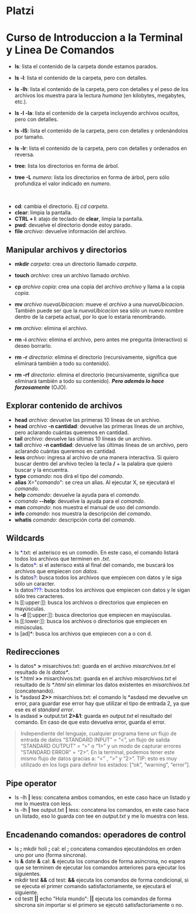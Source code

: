 # Platzi  
# Curso de Introduccion a la Terminal y Linea De Comandos  
  
- **ls**: lista el contenido de la carpeta donde estamos parados.  
- **ls -l**: lista el contenido de la carpeta, pero con detalles.  
- **ls -lh**: lista el contenido de la carpeta, pero con detalles y el peso de los archivos los muestra para la lectura _humana_ (en kilobytes, megabytes, etc.).  
- **ls -l -la**: lista el contenido de la carpeta incluyendo archivos ocultos, pero con detalles.  
- **ls -lS**: lista el contenido de la carpeta, pero con detalles y ordenándolos por tamaño.  
- **ls -lr**: lista el contenido de la carpeta, pero con detalles y ordenados en reversa.  
  
- **tree**: lista los directorios en forma de árbol.  
- **tree -L** _numero_: lista los directorios en forma de árbol, pero sólo profundiza el valor indicado en _numero_.  
  
<br />  
  
- **cd**: cambia el directorio. Ej _cd carpeta_.  
- **clear**: limpia la pantalla.  
- **CTRL + l**: atajo de teclado de **clear**, limpia la pantalla.  
- **pwd**: devuelve el directorio donde estoy parado.  
- **file** _archivo_: devuelve información del archivo.  
  
## Manipular archivos y directorios  
- **mkdir** _carpeta_: crea un directorio llamado _carpeta_.  
- **touch** _archivo_: crea un archivo llamado _archivo_.  
- **cp** _archivo_ _copia_: crea una copia del archivo _archivo_ y llama a la copia _copia_.  
- **mv** _archivo_ _nuevaUbicacion_: mueve el _archivo_ a una _nuevaUbicacion_. También puede ser que la _nuevaUbicacion_ sea sólo un nuevo nombre dentro de la carpeta actual, por lo que lo estaría renombrando.  
  
- **rm** _archivo_: elimina el archivo.  
- **rm -i** _archivo_: elimina el archivo, pero antes me pregunta (interactivo) si deseo borrarlo.  
- **rm -r** _directorio_: elimina el directorio (recursivamente, significa que eliminará también a todo su contenido).  
- **rm -rf** _directorio_: elimina el directorio (recursivamente, significa que eliminará también a todo su contenido). ***Pero además lo hace forzosamente*** (OJO).  
  
## Explorar contenido de archivos  
- **head** _archivo_: devuelve las primeras 10 líneas de un archivo.  
- **head** _archivo_ **-n cantidad**: devuelve las primeras líneas de un archivo, pero aclarando cuántas queremos en cantidad.  
- **tail** _archivo_: devuelve las últimas 10 líneas de un archivo.  
- **tail** _archivo_ **-n cantidad**: devuelve las últimas líneas de un archivo, pero aclarando cuántas queremos en cantidad.  
- **less** _archivo_: ingresa al archivo de una manera interactiva. Si quiero buscar dentro del arvhivo tecleo la tecla **/** + la palabra que quiero buscar y la encuentra.  
- **type** _comando_: nos dirá el tipo del _comando_.  
- **alias** X="_comando_": se crea un alias. Al ejecutar X, se ejecutará el _comando_.  
- **help** _comando_: devuelve la ayuda para el _comando_.  
- _comando_ **--help**: devuelve la ayuda para el _comando_.  
- **man** _comando_: nos muestra el manual de uso del _comando_.  
- **info** _comando_: nos muestra la descripción del _comando_.  
- **whatis** _comando_: descripción corta del _comando_.  
  
## Wildcards  
- ls <span style="color:blue">*</span>.txt: el asterisco es un comodín. En este caso, el comando listará todos los archivos que terminen en _.txt_.  
- ls datos<span style="color:blue">*</span>: si el asterisco está al final del comando, me buscará los archivos que empiecen con _datos_.  
- ls datos<span style="color:blue">?</span>: busca todos los archivos que empiecen con datos y le siga sólo un caracter.  
- ls datos<span style="color:blue">???</span>: busca todos los archivos que empiecen con datos y le sigan sólo tres caracteres.  
- ls [[:upper:]]: busca los archivos o directorios que empiecen en mayúsculas.  
- ls **-d** [[:upper:]]: busca directorios que empiecen en mayúsculas.  
- ls [[:lower:]]: busca los archivos o directorios que empiecen en minúsculas.  
- ls [ad]*: busca los archivos que empiecen con a o con d.  
  
## Redirecciones  
- ls datos* **>** misarchivos.txt: guarda en el archivo _misarchivos.txt_ el resultado de _ls datos*_.  
- ls *.html **>>** misarchivos.txt: guarda en el archivo _misarchivos.txt_ el resultado de _ls *.html_ sin eliminar los datos existentes en _misarchivos.txt_ (concatenando).  
- ls *asdasd **2>>** misarchivos.txt: el comando ls *asdasd me devuelve un error, para guardar ese error hay que utilizar el tipo de entrada 2, ya que ese es el _standard error_.  
- ls asdasd **>** output.txt **2>&1**: guarda en _output.txt_ el resultado del comando. En caso de que esto devuelva error, guarda el error.  
  
>Independiente del lenguaje, cualquier programa tiene un flujo de entrada de datos “STANDARD INPUT” = “<”, un flujo de salida “STANDARD OUTPUT” = “>” o “1>” y un modo de capturar errores “STANDARD ERROR” = “2>”. En la terminal, podemos tener este mismo flujo de datos gracias a: “<” , “>” y “2>”.
TIP: esto es muy utilizado en los logs para definir los estados: [“ok”, “warning”, “error”].  
  
## Pipe operator  
- ls -lh **|** less: concatena ambos comandos, en este caso hace un listado y me lo muestra con less.  
- ls -lh **|** tee output.txt **|** less: concatena los comandos, en este caso hace un listado, eso lo guarda con tee en _output.txt_ y me lo muestra con less.  
  
## Encadenando comandos: operadores de control  
- ls **;** mkdir holi **;** cal: el **;** concatena comandos ejecutándolos en orden uno por uno (forma síncrona).  
- ls **&** date **&** cal: **&** ejecuta los comandos de forma asíncrona, no espera que se terminen de ejecutar los comandos anteriores para ejecutar los siguientes.  
- mkdir test **&&** cd test: **&&** ejecuta los comandos de forma condicional, si se ejecuta el primer comando satisfactoriamente, se ejecutará el siguiente.  
- cd testt **||** echo "Hola mundo": **||** ejecuta los comandos de forma síncrona sin importar si el primero se ejecutó satisfactoriamente o no.  
